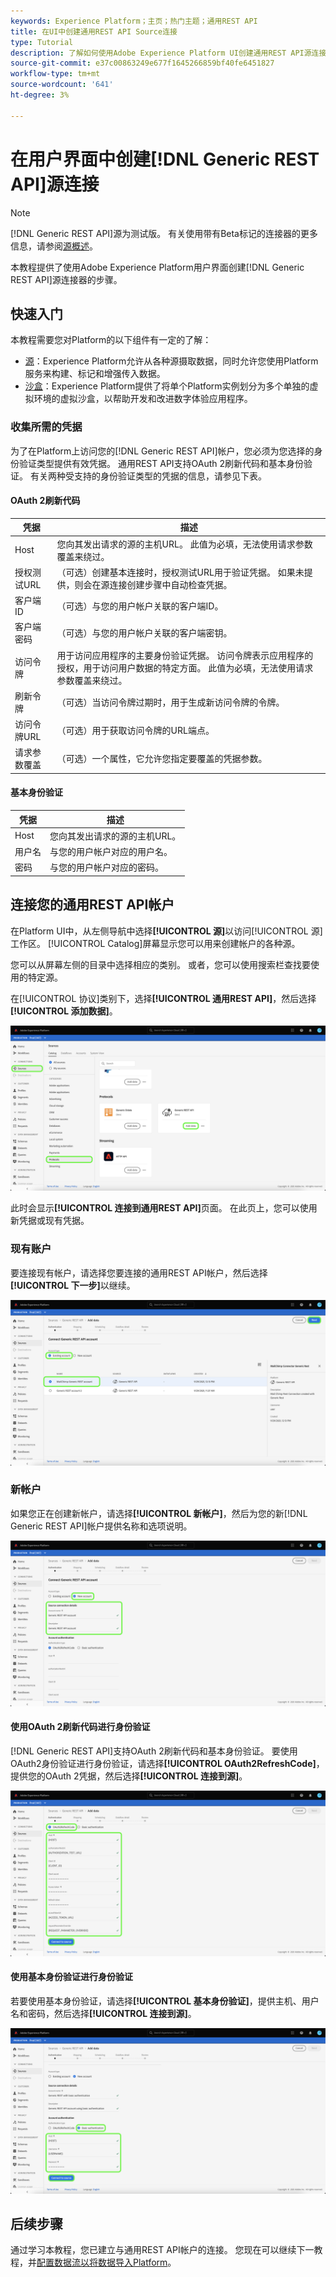 ```yaml
---
keywords: Experience Platform；主页；热门主题；通用REST API
title: 在UI中创建通用REST API Source连接
type: Tutorial
description: 了解如何使用Adobe Experience Platform UI创建通用REST API源连接。
source-git-commit: e37c00863249e677f1645266859bf40fe6451827
workflow-type: tm+mt
source-wordcount: '641'
ht-degree: 3%

---
```


# 在用户界面中创建[!DNL Generic REST API]源连接

>[!NOTE]
>
> [!DNL Generic REST API]源为测试版。 有关使用带有Beta标记的连接器的更多信息，请参阅[源概述](../../../../home.md#terms-and-conditions)。

本教程提供了使用Adobe Experience Platform用户界面创建[!DNL Generic REST API]源连接器的步骤。

## 快速入门

本教程需要您对Platform的以下组件有一定的了解：

* [源](../../../../home.md)：Experience Platform允许从各种源摄取数据，同时允许您使用Platform服务来构建、标记和增强传入数据。
* [沙盒](../../../../../sandboxes/home.md)：Experience Platform提供了将单个Platform实例划分为多个单独的虚拟环境的虚拟沙盒，以帮助开发和改进数字体验应用程序。

### 收集所需的凭据

为了在Platform上访问您的[!DNL Generic REST API]帐户，您必须为您选择的身份验证类型提供有效凭据。 通用REST API支持OAuth 2刷新代码和基本身份验证。 有关两种受支持的身份验证类型的凭据的信息，请参见下表。

#### OAuth 2刷新代码

| 凭据 | 描述 |
| --- | --- |
| Host | 您向其发出请求的源的主机URL。 此值为必填，无法使用请求参数覆盖来绕过。 |
| 授权测试URL | （可选）创建基本连接时，授权测试URL用于验证凭据。 如果未提供，则会在源连接创建步骤中自动检查凭据。 |
| 客户端 ID | （可选）与您的用户帐户关联的客户端ID。 |
| 客户端密码 | （可选）与您的用户帐户关联的客户端密钥。 |
| 访问令牌 | 用于访问应用程序的主要身份验证凭据。 访问令牌表示应用程序的授权，用于访问用户数据的特定方面。 此值为必填，无法使用请求参数覆盖来绕过。 |
| 刷新令牌 | （可选）当访问令牌过期时，用于生成新访问令牌的令牌。 |
| 访问令牌URL | （可选）用于获取访问令牌的URL端点。 |
| 请求参数覆盖 | （可选）一个属性，它允许您指定要覆盖的凭据参数。 |


#### 基本身份验证

| 凭据 | 描述 |
| --- | --- |
| Host | 您向其发出请求的源的主机URL。 |
| 用户名 | 与您的用户帐户对应的用户名。 |
| 密码 | 与您的用户帐户对应的密码。 |

## 连接您的通用REST API帐户

在Platform UI中，从左侧导航中选择&#x200B;**[!UICONTROL 源]**&#x200B;以访问[!UICONTROL 源]工作区。 [!UICONTROL Catalog]屏幕显示您可以用来创建帐户的各种源。

您可以从屏幕左侧的目录中选择相应的类别。 或者，您可以使用搜索栏查找要使用的特定源。

在[!UICONTROL 协议]类别下，选择&#x200B;**[!UICONTROL 通用REST API]**，然后选择&#x200B;**[!UICONTROL 添加数据]**。

![目录](../../../../images/tutorials/create/generic-rest/catalog.png)

此时会显示&#x200B;**[!UICONTROL 连接到通用REST API]**&#x200B;页面。 在此页上，您可以使用新凭据或现有凭据。

### 现有账户

要连接现有帐户，请选择您要连接的通用REST API帐户，然后选择&#x200B;**[!UICONTROL 下一步]**&#x200B;以继续。

![现有](../../../../images/tutorials/create/generic-rest/existing.png)

### 新帐户

如果您正在创建新帐户，请选择&#x200B;**[!UICONTROL 新帐户]**，然后为您的新[!DNL Generic REST API]帐户提供名称和选项说明。

![新](../../../../images/tutorials/create/generic-rest/new.png)

#### 使用OAuth 2刷新代码进行身份验证

[!DNL Generic REST API]支持OAuth 2刷新代码和基本身份验证。 要使用OAuth2身份验证进行身份验证，请选择&#x200B;**[!UICONTROL OAuth2RefreshCode]**，提供您的OAuth 2凭据，然后选择&#x200B;**[!UICONTROL 连接到源]**。

![](../../../../images/tutorials/create/generic-rest/oauth2.png)

#### 使用基本身份验证进行身份验证

若要使用基本身份验证，请选择&#x200B;**[!UICONTROL 基本身份验证]**，提供主机、用户名和密码，然后选择&#x200B;**[!UICONTROL 连接到源]**。

![](../../../../images/tutorials/create/generic-rest/basic-authentication.png)

## 后续步骤

通过学习本教程，您已建立与通用REST API帐户的连接。 您现在可以继续下一教程，并[配置数据流以将数据导入Platform](../../dataflow/protocols.md)。
